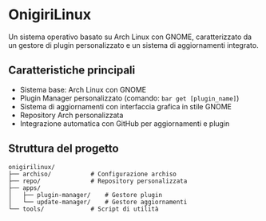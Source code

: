 # OnigiriLinux

Un sistema operativo basato su Arch Linux con GNOME, caratterizzato da un gestore di plugin personalizzato e un sistema di aggiornamenti integrato.

## Caratteristiche principali

- Sistema base: Arch Linux con GNOME
- Plugin Manager personalizzato (comando: `bar get [plugin_name]`)
- Sistema di aggiornamenti con interfaccia grafica in stile GNOME
- Repository Arch personalizzata
- Integrazione automatica con GitHub per aggiornamenti e plugin

## Struttura del progetto

```
onigirilinux/
├── archiso/           # Configurazione archiso
├── repo/              # Repository personalizzata
├── apps/             
│   ├── plugin-manager/    # Gestore plugin
│   └── update-manager/    # Gestore aggiornamenti
└── tools/             # Script di utilità
```
